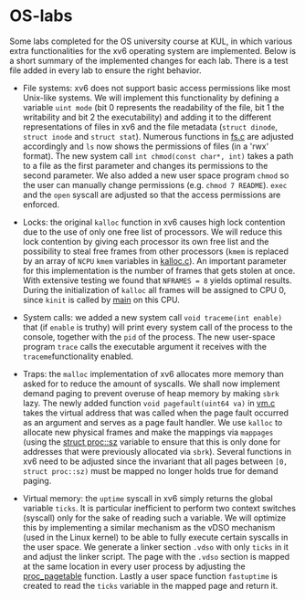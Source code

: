 # OS-labs
Some labs completed for the OS university course at KUL, in which various extra functionalities for the xv6 operating system are implemented. Below is a short summary of the implemented changes for each lab. There is a test file added in every lab to ensure the right behavior. 

- File systems: xv6 does not support basic access permissions like most Unix-like systems. We will implement this functionality by defining a variable `uint mode` (bit 0 represents the readability of the file, bit 1 the writability and bit 2 the executability) and adding it to the different representations of files in xv6 and the file metadata (`struct dinode`, `struct inode` and `struct stat`). Numerous functions in [fs.c](https://github.com/Ferrevdv/OS-labs/blob/main/file_systems/kernel/fs.c) are adjusted accordingly and `ls` now shows the permissions of files (in a 'rwx' format). The new system call `int chmod(const char*, int)` takes a path to a file as the first parameter and changes its permissions to the second parameter. We also added a new user space program `chmod` so the user can manually change permissions (e.g. `chmod 7 README`). `exec` and the `open` syscall are adjusted so that the access permissions are enforced.

- Locks: the original `kalloc` function in xv6 causes high lock contention due to the use of only one free list of processors. We will reduce this lock contention by giving each processor its own free list and the possibility to steal free frames from other processors (`kmem` is replaced by an array of `NCPU` `kmem` variables in [kalloc.c](https://github.com/Ferrevdv/OS-labs/blob/main/locks/kernel/kalloc.c)). An important parameter for this implementation is the number of frames that gets stolen at once. With extensive testing we found that `NFRAMES = 8` yields optimal results. During the initialization of `kalloc` all frames will be assigned to CPU 0, since `kinit` is called by [main](https://github.com/Ferrevdv/OS-labs/blob/main/locks/kernel/main.c) on this CPU.

- System calls: we added a new system call `void traceme(int enable)` that (if `enable` is truthy) will print every system call of the process to the console, together with the `pid` of the process. The new user-space program `trace` calls the executable argument it receives with the `traceme`functionality enabled. 

- Traps: the `malloc` implementation of xv6 allocates more memory than asked for to reduce the amount of syscalls. We shall now implement demand paging to prevent overuse of heap memory by making `sbrk` lazy. The newly added function `void pagefault(uint64 va)` in [vm.c](https://github.com/Ferrevdv/OS-labs/blob/main/traps/kernel/vm.c) takes the virtual address that was called when the page fault occurred as an argument and serves as a page fault handler. We use `kalloc` to allocate new physical frames and make the mappings via `mappages` (using the [struct proc::sz](https://github.com/Ferrevdv/OS-labs/blob/main/traps/kernel/proc.h) variable to ensure that this is only done for addresses that were previously allocated via `sbrk`). Several functions in xv6 need to be adjusted since the invariant that all pages between `[0, struct proc::sz)` must be mapped no longer holds true for demand paging. 

- Virtual memory: the `uptime` syscall in xv6 simply returns the global variable `ticks`. It is particular inefficient to perform two context switches (syscall) only for the sake of reading such a variable. We will optimize this by implementing a similar mechanism as the vDSO mechanism (used in the Linux kernel) to be able to fully execute certain syscalls in the user space. We generate a linker section `.vdso` with only `ticks` in it and adjust the linker script. The page with the `.vdso` section is mapped at the same location in every user process by adjusting the [proc_pagetable](https://github.com/Ferrevdv/OS-labs/blob/main/virtual_memory/kernel/proc.c) function. Lastly a user space function `fastuptime` is created to read the `ticks` variable in the mapped page and return it. 
